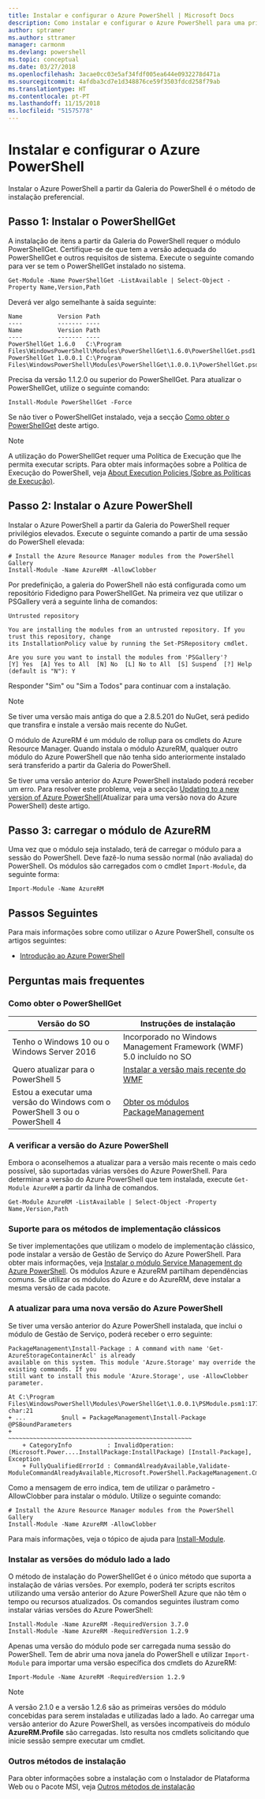 ```yaml
---
title: Instalar e configurar o Azure PowerShell | Microsoft Docs
description: Como instalar e configurar o Azure PowerShell para uma primeira utilização.
author: sptramer
ms.author: sttramer
manager: carmonm
ms.devlang: powershell
ms.topic: conceptual
ms.date: 03/27/2018
ms.openlocfilehash: 3acae0cc03e5af34fdf005ea644e0932278d471a
ms.sourcegitcommit: 4afdba3cd7e1d348876ce59f3503fdcd258f79ab
ms.translationtype: HT
ms.contentlocale: pt-PT
ms.lasthandoff: 11/15/2018
ms.locfileid: "51575778"
---
```

# <a name="install-and-configure-azure-powershell"></a>Instalar e configurar o Azure PowerShell

Instalar o Azure PowerShell a partir da Galeria do PowerShell é o método de instalação preferencial.

## <a name="step-1-install-powershellget"></a>Passo 1: Instalar o PowerShellGet

A instalação de itens a partir da Galeria do PowerShell requer o módulo PowerShellGet. Certifique-se de que tem a versão adequada do PowerShellGet e outros requisitos de sistema. Execute o seguinte comando para ver se tem o PowerShellGet instalado no sistema.

```powershell-interactive
Get-Module -Name PowerShellGet -ListAvailable | Select-Object -Property Name,Version,Path
```

Deverá ver algo semelhante à saída seguinte:

```Output
Name          Version Path
----          ------- ----
Name          Version Path
----          ------- ----
PowerShellGet 1.6.0   C:\Program Files\WindowsPowerShell\Modules\PowerShellGet\1.6.0\PowerShellGet.psd1
PowerShellGet 1.0.0.1 C:\Program Files\WindowsPowerShell\Modules\PowerShellGet\1.0.0.1\PowerShellGet.psd1
```

Precisa da versão 1.1.2.0 ou superior do PowerShellGet. Para atualizar o PowerShellGet, utilize o seguinte comando:

```powershell-interactive
Install-Module PowerShellGet -Force
```

Se não tiver o PowerShellGet instalado, veja a secção [Como obter o PowerShellGet](#how-to-get-powershellget) deste artigo.

> [!NOTE]
> A utilização do PowerShellGet requer uma Política de Execução que lhe permita executar scripts. Para obter mais informações sobre a Política de Execução do PowerShell, veja [About Execution Policies (Sobre as Políticas de Execução)](/powershell/module/microsoft.powershell.core/about/about_execution_policies).

## <a name="step-2-install-azure-powershell"></a>Passo 2: Instalar o Azure PowerShell

Instalar o Azure PowerShell a partir da Galeria do PowerShell requer privilégios elevados. Execute o seguinte comando a partir de uma sessão do PowerShell elevada:

```powershell-interactive
# Install the Azure Resource Manager modules from the PowerShell Gallery
Install-Module -Name AzureRM -AllowClobber
```

Por predefinição, a galeria do PowerShell não está configurada como um repositório Fidedigno para PowerShellGet. Na primeira vez que utilizar o PSGallery verá a seguinte linha de comandos:

```Output
Untrusted repository

You are installing the modules from an untrusted repository. If you trust this repository, change
its InstallationPolicy value by running the Set-PSRepository cmdlet.

Are you sure you want to install the modules from 'PSGallery'?
[Y] Yes  [A] Yes to All  [N] No  [L] No to All  [S] Suspend  [?] Help (default is "N"): Y
```

Responder "Sim" ou "Sim a Todos" para continuar com a instalação.

> [!NOTE]
> Se tiver uma versão mais antiga do que a 2.8.5.201 do NuGet, será pedido que transfira e instale a versão mais recente do NuGet.

O módulo de AzureRM é um módulo de rollup para os cmdlets do Azure Resource Manager. Quando instala o módulo AzureRM, qualquer outro módulo do Azure PowerShell que não tenha sido anteriormente instalado será transferido a partir da Galeria do PowerShell.

Se tiver uma versão anterior do Azure PowerShell instalado poderá receber um erro. Para resolver este problema, veja a secção [Updating to a new version of Azure PowerShell](#update-azps)(Atualizar para uma versão nova do Azure PowerShell) deste artigo.

## <a name="step-3-load-the-azurerm-module"></a>Passo 3: carregar o módulo de AzureRM

Uma vez que o módulo seja instalado, terá de carregar o módulo para a sessão do PowerShell. Deve fazê-lo numa sessão normal (não avaliada) do PowerShell. Os módulos são carregados com o cmdlet `Import-Module`, da seguinte forma:

```powershell-interactive
Import-Module -Name AzureRM
```

## <a name="next-steps"></a>Passos Seguintes

Para mais informações sobre como utilizar o Azure PowerShell, consulte os artigos seguintes:

* [Introdução ao Azure PowerShell](get-started-azureps.md)

## <a name="frequently-asked-questions"></a>Perguntas mais frequentes

### <a name="how-to-get-powershellget"></a>Como obter o PowerShellGet

|Versão do SO|Instruções de instalação|
|---|---|
|Tenho o Windows 10 ou o Windows Server 2016|Incorporado no Windows Management Framework (WMF) 5.0 incluído no SO|
|Quero atualizar para o PowerShell 5|[Instalar a versão mais recente do WMF](https://www.microsoft.com/en-us/download/details.aspx?id=54616)|
|Estou a executar uma versão do Windows com o PowerShell 3 ou o PowerShell 4|[Obter os módulos PackageManagement](http://go.microsoft.com/fwlink/?LinkID=746217)|

### <a name="div-idhelpmechoosechecking-the-version-of-azure-powershell"></a><div id="helpmechoose"/>A verificar a versão do Azure PowerShell

Embora o aconselhemos a atualizar para a versão mais recente o mais cedo possível, são suportadas várias versões do Azure PowerShell. Para determinar a versão do Azure PowerShell que tem instalada, execute `Get-Module AzureRM` a partir da linha de comandos.

```powershell-interactive
Get-Module AzureRM -ListAvailable | Select-Object -Property Name,Version,Path
```

### <a name="support-for-classic-deployment-methods"></a>Suporte para os métodos de implementação clássicos

Se tiver implementações que utilizam o modelo de implementação clássico, pode instalar a versão de Gestão de Serviço do Azure PowerShell. Para obter mais informações, veja [Instalar o módulo Service Management do Azure PowerShell](/powershell/azure/servicemanagement/install-azure-ps). Os módulos Azure e AzureRM partilham dependências comuns. Se utilizar os módulos do Azure e do AzureRM, deve instalar a mesma versão de cada pacote.

### <a name="div-idupdate-azpsupdating-to-a-new-version-of-azure-powershell"></a><div id="update-azps"/>A atualizar para uma nova versão do Azure PowerShell

Se tiver uma versão anterior do Azure PowerShell instalada, que inclui o módulo de Gestão de Serviço, poderá receber o erro seguinte:

```Output
PackageManagement\Install-Package : A command with name 'Get-AzureStorageContainerAcl' is already
available on this system. This module 'Azure.Storage' may override the existing commands. If you
still want to install this module 'Azure.Storage', use -AllowClobber parameter.

At C:\Program Files\WindowsPowerShell\Modules\PowerShellGet\1.0.0.1\PSModule.psm1:1772 char:21
+ ...          $null = PackageManagement\Install-Package @PSBoundParameters
+                      ~~~~~~~~~~~~~~~~~~~~~~~~~~~~~~~~~~~~~~~~~~~~~~~~~~~~
    + CategoryInfo          : InvalidOperation: (Microsoft.Power....InstallPackage:InstallPackage) [Install-Package], Exception
    + FullyQualifiedErrorId : CommandAlreadyAvailable,Validate-ModuleCommandAlreadyAvailable,Microsoft.PowerShell.PackageManagement.Cmdlets.InstallPackage
```

Como a mensagem de erro indica, tem de utilizar o parâmetro -AllowClobber para instalar o módulo. Utilize o seguinte comando:

```powershell-interactive
# Install the Azure Resource Manager modules from the PowerShell Gallery
Install-Module -Name AzureRM -AllowClobber
```

Para mais informações, veja o tópico de ajuda para [Install-Module](https://msdn.microsoft.com/powershell/reference/5.1/PowerShellGet/install-module).

### <a name="installing-module-versions-side-by-side"></a>Instalar as versões do módulo lado a lado

O método de instalação do PowerShellGet é o único método que suporta a instalação de várias versões. Por exemplo, poderá ter scripts escritos utilizando uma versão anterior do Azure PowerShell Azure que não têm o tempo ou recursos atualizados. Os comandos seguintes ilustram como instalar várias versões do Azure PowerShell:

```powershell-interactive
Install-Module -Name AzureRM -RequiredVersion 3.7.0
Install-Module -Name AzureRM -RequiredVersion 1.2.9
```

Apenas uma versão do módulo pode ser carregada numa sessão do PowerShell. Tem de abrir uma nova janela do PowerShell e utilizar `Import-Module` para importar uma versão específica dos cmdlets do AzureRM:

```powershell-interactive
Import-Module -Name AzureRM -RequiredVersion 1.2.9
```

> [!NOTE]
> A versão 2.1.0 e a versão 1.2.6 são as primeiras versões do módulo concebidas para serem instaladas e utilizadas lado a lado. Ao carregar uma versão anterior do Azure PowerShell, as versões incompatíveis do módulo **AzureRM.Profile** são carregadas. Isto resulta nos cmdlets solicitando que inicie sessão sempre executar um cmdlet.

### <a name="other-installation-methods"></a>Outros métodos de instalação

Para obter informações sobre a instalação com o Instalador de Plataforma Web ou o Pacote MSI, veja [Outros métodos de instalação](other-install.md)
